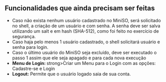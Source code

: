 <!DOCTYPE html>
<html lang="pt-BR">
<head>
    <meta charset="UTF-8">
</head>
<body>

<h2>Funcionalidades que ainda precisam ser feitas</h2>
<ul>
    <li>Caso não exista nenhum usuário cadastrado no MiniSO, será solicitado no shell, a criação de um usuário e com senha. A senha deve ser salva utilizando um salt e em hash (SHA-512), como foi feito no exercício de segurança.</li>
    <li>Caso haja pelo menos 1 usuário cadastrado, o shell solicitará usuário e senha para login.</li>
    <li>Caso o último usuário do MiniSO seja excluído, deve ser executado o passo 1 assim que ele seja apagado e para cada nova execução</li>
    <li><strong>Menu de Login: </strong>strong>Criar um Menu para o Login com as opções: Cadastre-se e Login</li>
    <li><strong>Logout:</strong> Permite que o usuário logado saia de sua conta.</li>
</ul>

</body>
</html>
